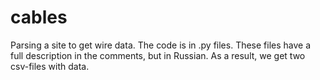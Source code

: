# cables
Parsing a site to get wire data. 
The code is in .py files. These files have a full description in the comments, but in Russian.
As a result, we get two csv-files with data.
